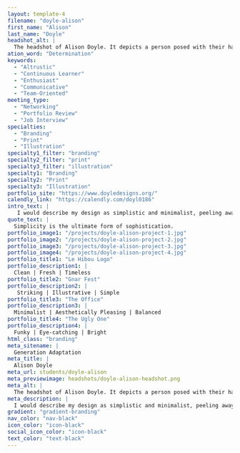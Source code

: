 ```yaml
---
layout: template-4
filename: "doyle-alison"
first_name: "Alison"
last_name: "Doyle"
headshot_alt: |
  The headshot of Alison Doyle. It depicts a person posed with their hands under their chin, looking upwards whilst smiling in a slight silly way. They are wearing a shirt with a funky cat pattern on it, and have very prominent lime green makeup.
ation_word: "Determination"
keywords:
  - "Altrustic"
  - "Continuous Learner"
  - "Enthusiast"
  - "Communicative"
  - "Team-Oriented"
meeting_type:
  - "Networking"
  - "Portfolio Review"
  - "Job Interview"
specialties:
  - "Branding"
  - "Print"
  - "Illustration"
specialty1_filter: "branding"
specialty2_filter: "print"
specialty3_filter: "illustration"
specialty1: "Branding"
specialty2: "Print"
specialty3: "Illustration"
portfolio_site: "https://www.doyledesigns.org/"
calendly_link: "https://calendly.com/doyl0186"
intro_text: |
   I would describe my design as simplistic and minimalist, peeling away the unecessary layers until you’re left with a raw product that is easily-consumable and well understood.
quote_text: |
  Simplicity is the ultimate form of sophistication.
portfolio_image1: "/projects/doyle-alison-project-1.jpg"
portfolio_image2: "/projects/doyle-alison-project-2.jpg"
portfolio_image3: "/projects/doyle-alison-project-3.jpg"
portfolio_image4: "/projects/doyle-alison-project-4.jpg"
portfolio_title1: "Le Hibou Logo"
portfolio_description1: |
  Clean | Fresh | Timeless
portfolio_title2: "Gnar Fest"
portfolio_description2: |
   Striking | Illustrative | Simple
portfolio_title3: "The Office"
portfolio_description3: |
  Minimalist | Aesthetically Pleasing | Balanced
portfolio_title4: "The Ugly One"
portfolio_description4: |
  Funky | Eye-catching | Bright
html_class: "branding"
meta_sitename: |
  Generation Adaptation
meta_title: |
  Alison Doyle
meta_url: students/doyle-alison
meta_previewimage: headshots/doyle-alison-headshot.png
meta_alt: |
  The headshot of Alison Doyle. It depicts a person posed with their hands under their chin, looking upwards whilst smiling in a slight silly way. They are wearing a shirt with a funky cat pattern on it, and have very prominent lime green makeup.
meta_description: |
  I would describe my design as simplistic and minimalist, peeling away the unecessary layers until you’re left with a raw product that is easily-consumable and well understood.
gradient: "gradient-branding"
nav_color: "nav-black"
icon_color: "icon-black"
social_icon_color: "icon-black"
text_color: "text-black"
---
```

